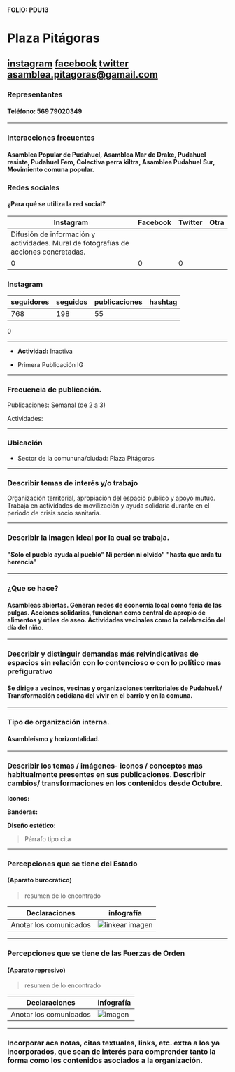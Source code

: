 #### FOLIO: PDU13
# Plaza Pitágoras


[instagram]()
[facebook]()
[twitter]()
<asamblea.pitagoras@gamail.com>
---

### Representantes
#### Teléfono: 569 79020349 


---
### Interacciones frecuentes
#### Asamblea Popular de Pudahuel, Asamblea Mar de Drake, Pudahuel resiste, Pudahuel Fem, Colectiva perra kiltra, Asamblea Pudahuel Sur, Movimiento comuna popular.


### Redes sociales
#### ¿Para qué se utiliza la red social?
| Instagram | Facebook | Twitter | Otra 
|---|---|---|---|
|Difusión de información y actividades. Mural de fotografías de acciones concretadas.
|0|0| 0|

### **Instagram**
| seguidores | seguidos | publicaciones | hashtag 
|---|---|---|---|
|768|	198|	55
 0

---

* **Actividad:**   Inactiva

* Primera Publicación IG

---
### Frecuencia de publicación.

Publicaciones: Semanal (de 2 a 3)


Actividades:

---
### Ubicación
* Sector de la comununa/ciudad: Plaza Pitágoras


---
### Describir temas de interés y/o trabajo
Organización territorial, apropiación del espacio publico y apoyo mutuo. Trabaja en actividades de movilización y ayuda solidaria durante en el periodo de crisis socio sanitaria.

---
### Describir la imagen ideal por la cual se trabaja.
#### "Solo el pueblo ayuda al pueblo" Ni perdón ni olvido" "hasta que arda tu herencia"


---
### ¿Que se hace?
#### Asambleas abiertas. Generan redes de economía local como feria de las pulgas. Acciones solidarias, funcionan como central de apropio de alimentos y útiles de aseo. Actividades vecinales como la celebración del día del niño.


---
### Describir y distinguir demandas más reivindicativas de espacios sin relación con lo contencioso o con lo político mas prefigurativo
#### Se dirige a vecinos, vecinas y organizaciones territoriales de Pudahuel./ Transformación cotidiana del vivir en el barrio y en la comuna.


---
### Tipo de organización interna.
#### Asambleísmo y horizontalidad.


---
### Describir los temas / imágenes- iconos / conceptos mas habitualmente presentes en sus publicaciones. Describir cambios/ transformaciones en los contenidos desde Octubre.

**Iconos:**

**Banderas:**

**Diseño estético:**

> Párrafo tipo cita 

---
### Percepciones que se tiene del Estado
#### (Aparato burocrático)
> resumen de lo encontrado

| Declaraciones | infografía | 
|---|---|
|Anotar los comunicados | ![linkear imagen]() |

---
### Percepciones que se tiene de las Fuerzas de Orden
#### (Aparato represivo)
> resumen de lo encontrado

| Declaraciones | infografía | 
|---|---|
|Anotar los comunicados | ![imagen]() |


---
### Incorporar aca notas, citas textuales, links, etc. extra a los ya incorporados, que sean de interés para comprender tanto la forma como los contenidos asociados a la organización.
